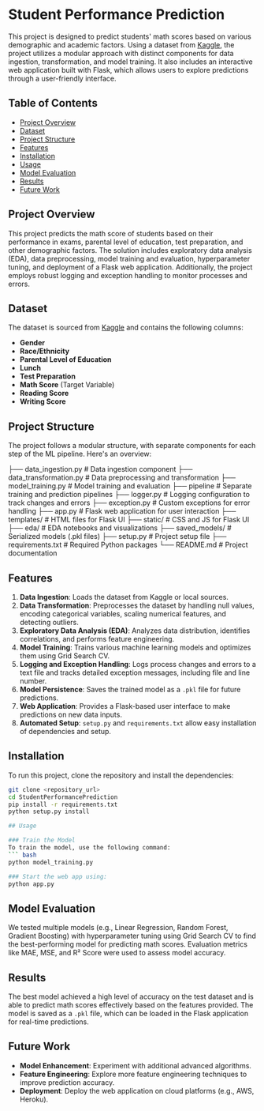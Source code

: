 # Student Performance Prediction

This project is designed to predict students' math scores based on various demographic and academic factors. Using a dataset from [Kaggle](https://www.kaggle.com/datasets/spscientist/students-performance-in-exams?datasetId=74977), the project utilizes a modular approach with distinct components for data ingestion, transformation, and model training. It also includes an interactive web application built with Flask, which allows users to explore predictions through a user-friendly interface.

## Table of Contents
- [Project Overview](#project-overview)
- [Dataset](#dataset)
- [Project Structure](#project-structure)
- [Features](#features)
- [Installation](#installation)
- [Usage](#usage)
- [Model Evaluation](#model-evaluation)
- [Results](#results)
- [Future Work](#future-work)

## Project Overview

This project predicts the math score of students based on their performance in exams, parental level of education, test preparation, and other demographic factors. The solution includes exploratory data analysis (EDA), data preprocessing, model training and evaluation, hyperparameter tuning, and deployment of a Flask web application. Additionally, the project employs robust logging and exception handling to monitor processes and errors.

## Dataset

The dataset is sourced from [Kaggle](https://www.kaggle.com/datasets/spscientist/students-performance-in-exams?datasetId=74977) and contains the following columns:
- **Gender**
- **Race/Ethnicity**
- **Parental Level of Education**
- **Lunch**
- **Test Preparation**
- **Math Score** (Target Variable)
- **Reading Score**
- **Writing Score**

## Project Structure

The project follows a modular structure, with separate components for each step of the ML pipeline. Here's an overview:

├── data_ingestion.py # Data ingestion component ├── data_transformation.py # Data preprocessing and transformation ├── model_training.py # Model training and evaluation ├── pipeline # Separate training and prediction pipelines ├── logger.py # Logging configuration to track changes and errors ├── exception.py # Custom exceptions for error handling ├── app.py # Flask web application for user interaction ├── templates/ # HTML files for Flask UI ├── static/ # CSS and JS for Flask UI ├── eda/ # EDA notebooks and visualizations ├── saved_models/ # Serialized models (.pkl files) ├── setup.py # Project setup file ├── requirements.txt # Required Python packages └── README.md # Project documentation


## Features

1. **Data Ingestion**: Loads the dataset from Kaggle or local sources.
2. **Data Transformation**: Preprocesses the dataset by handling null values, encoding categorical variables, scaling numerical features, and detecting outliers.
3. **Exploratory Data Analysis (EDA)**: Analyzes data distribution, identifies correlations, and performs feature engineering.
4. **Model Training**: Trains various machine learning models and optimizes them using Grid Search CV.
5. **Logging and Exception Handling**: Logs process changes and errors to a text file and tracks detailed exception messages, including file and line number.
6. **Model Persistence**: Saves the trained model as a `.pkl` file for future predictions.
7. **Web Application**: Provides a Flask-based user interface to make predictions on new data inputs.
8. **Automated Setup**: `setup.py` and `requirements.txt` allow easy installation of dependencies and setup.

## Installation

To run this project, clone the repository and install the dependencies:

```bash
git clone <repository_url>
cd StudentPerformancePrediction
pip install -r requirements.txt
python setup.py install

## Usage

### Train the Model
To train the model, use the following command:
``` bash
python model_training.py

### Start the web app using: 
python app.py
```

## Model Evaluation
We tested multiple models (e.g., Linear Regression, Random Forest, Gradient Boosting) with hyperparameter tuning using Grid Search CV to find the best-performing model for predicting math scores. Evaluation metrics like MAE, MSE, and R² Score were used to assess model accuracy.

## Results
The best model achieved a high level of accuracy on the test dataset and is able to predict math scores effectively based on the features provided. The model is saved as a `.pkl` file, which can be loaded in the Flask application for real-time predictions.

## Future Work
- **Model Enhancement**: Experiment with additional advanced algorithms.
- **Feature Engineering**: Explore more feature engineering techniques to improve prediction accuracy.
- **Deployment**: Deploy the web application on cloud platforms (e.g., AWS, Heroku).